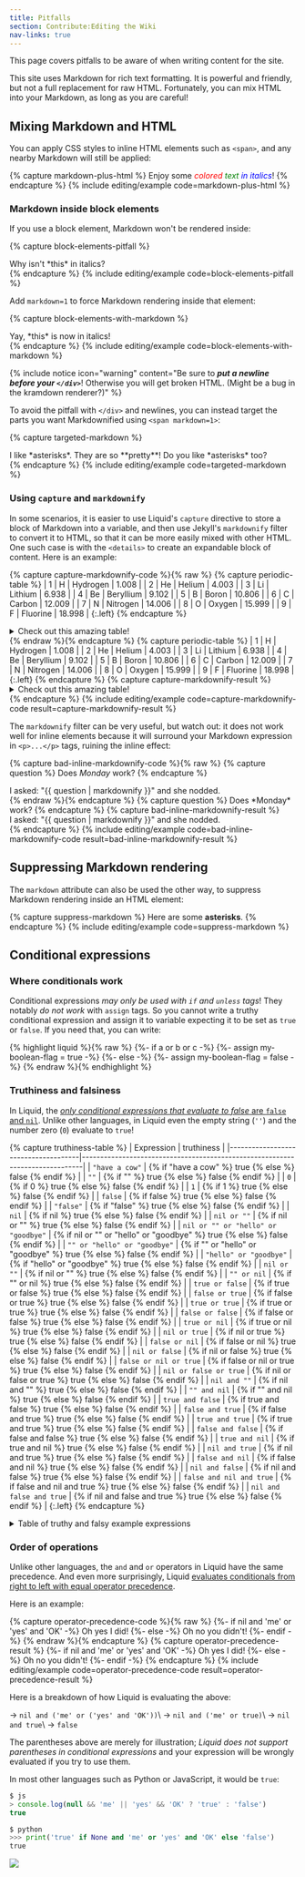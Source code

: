 ```yaml
---
title: Pitfalls
section: Contribute:Editing the Wiki
nav-links: true
---
```


This page covers pitfalls to be aware of when writing content for the site.

This site uses Markdown for rich text formatting. It is powerful and friendly,
but not a full replacement for raw HTML. Fortunately, you can mix HTML into
your Markdown, as long as you are careful!

## Mixing Markdown and HTML

You can apply CSS styles to inline HTML elements such as `<span>`,
and any nearby Markdown will still be applied:

{% capture markdown-plus-html %}
Enjoy some
*<span style="color: red">colored</span>
<span style="color: green">text</span>
<span style="color: blue">in italics</span>*!
{% endcapture %}
{% include editing/example code=markdown-plus-html %}

### Markdown inside block elements

If you use a block element, Markdown won't be rendered inside:

{% capture block-elements-pitfall %}
<div>
Why isn't *this* in italics?
</div>
{% endcapture %}
{% include editing/example code=block-elements-pitfall %}

Add `markdown=1` to force Markdown rendering inside that element:

{% capture block-elements-with-markdown %}
<div markdown=1>
Yay, *this* is now in italics!
</div>
{% endcapture %}
{% include editing/example code=block-elements-with-markdown %}

{% include notice icon="warning" content="Be sure to ***put a newline before your `</div>`***! Otherwise you will get broken HTML. (Might be a bug in the kramdown renderer?)" %}

To avoid the pitfall with `</div>` and newlines, you can instead
target the parts you want Markdownified using `<span markdown=1>`:

{% capture targeted-markdown %}
<div>I like *asterisks*.
They are so <span markdown=1>**pretty**</span>!
Do you like *asterisks* too?</div>
{% endcapture %}
{% include editing/example code=targeted-markdown %}

### Using `capture` and `markdownify`

In some scenarios, it is easier to use Liquid's `capture` directive to store a
block of Markdown into a variable, and then use Jekyll's `markdownify` filter
to convert it to HTML, so that it can be more easily mixed with other HTML. One
such case is with the `<details>` to create an expandable block of content.
Here is an example:

{% capture capture-markdownify-code %}{% raw %}
{% capture periodic-table %}
| 1 | H  | Hydrogen  |  1.008 |
| 2 | He | Helium    |  4.003 |
| 3 | Li | Lithium   |  6.938 |
| 4 | Be | Beryllium |  9.102 |
| 5 | B  | Boron     | 10.806 |
| 6 | C  | Carbon    | 12.009 |
| 7 | N  | Nitrogen  | 14.006 |
| 8 | O  | Oxygen    | 15.999 |
| 9 | F  | Fluorine  | 18.998 |
{:.left}
{% endcapture %}
<details><summary>Check out this amazing table!</summary>
{{ periodic-table | markdownify }}
</details>
{% endraw %}{% endcapture %}
{% capture periodic-table %}
| 1 | H  | Hydrogen  |  1.008 |
| 2 | He | Helium    |  4.003 |
| 3 | Li | Lithium   |  6.938 |
| 4 | Be | Beryllium |  9.102 |
| 5 | B  | Boron     | 10.806 |
| 6 | C  | Carbon    | 12.009 |
| 7 | N  | Nitrogen  | 14.006 |
| 8 | O  | Oxygen    | 15.999 |
| 9 | F  | Fluorine  | 18.998 |
{:.left}
{% endcapture %}
{% capture capture-markdownify-result %}
<details><summary>Check out this amazing table!</summary>
{{ periodic-table | markdownify }}
</details>
{% endcapture %}
{% include editing/example
  code=capture-markdownify-code
  result=capture-markdownify-result %}

The `markdownify` filter can be very useful, but watch out: it does
not work well for inline elements because it will surround your
Markdown expression in `<p>...</p>` tags, ruining the inline effect:

{% capture bad-inline-markdownify-code %}{% raw %}
{% capture question %} Does *Monday* work? {% endcapture %}
<div>I asked: "{{ question | markdownify }}" and she nodded.</div>
{% endraw %}{% endcapture %}
{% capture question %} Does *Monday* work? {% endcapture %}
{% capture bad-inline-markdownify-result %}
<div>I asked: "{{ question | markdownify }}" and she nodded.</div>
{% endcapture %}
{% include editing/example
  code=bad-inline-markdownify-code
  result=bad-inline-markdownify-result %}

## Suppressing Markdown rendering

The `markdown` attribute can also be used the other way, to suppress
Markdown rendering inside an HTML element:

{% capture suppress-markdown %}
<span markdown=0>
Here are some **asterisks**.
</span>
{% endcapture %}
{% include editing/example code=suppress-markdown %}

## Conditional expressions

### Where conditionals work

Conditional expressions *may only be used with `if` and `unless` tags*!
They notably *do not work* with `assign` tags. So you cannot write a
truthy conditional expression and assign it to variable expecting it
to be set as `true` or `false`. If you need that, you can write:

{% highlight liquid %}{% raw %}
{%- if a or b or c -%}
  {%- assign my-boolean-flag = true -%}
{%- else -%}
  {%- assign my-boolean-flag = false -%}
{% endraw %}{% endhighlight %}

### Truthiness and falsiness

In Liquid, the [*only conditional expressions that evaluate to false* are
`false` and `nil`](https://shopify.github.io/liquid/basics/truthy-and-falsy/).
Unlike other languages, in Liquid even the empty string (`''`)
and the number zero (`0`) evaluate to `true`!

{% capture truthiness-table %}
| Expression                          | truthiness                                                                   |
|-------------------------------------|------------------------------------------------------------------------------|
| `"have a cow"`                      | {% if "have a cow" %} true {% else %} false {% endif %}                      |
| `""`                                | {% if "" %} true {% else %} false {% endif %}                                |
| `0`                                 | {% if 0 %} true {% else %} false {% endif %}                                 |
| `1`                                 | {% if 1 %} true {% else %} false {% endif %}                                 |
| `false`                             | {% if false %} true {% else %} false {% endif %}                             |
| `"false"`                           | {% if "false" %} true {% else %} false {% endif %}                           |
| `nil`                               | {% if nil %} true {% else %} false {% endif %}                               |
| `nil or ""`                         | {% if nil or "" %} true {% else %} false {% endif %}                         |
| `nil or "" or "hello" or "goodbye"` | {% if nil or "" or "hello" or "goodbye" %} true {% else %} false {% endif %} |
| `"" or "hello" or "goodbye"`        | {% if "" or "hello" or "goodbye" %} true {% else %} false {% endif %}        |
| `"hello" or "goodbye"`              | {% if "hello" or "goodbye" %} true {% else %} false {% endif %}              |
| `nil or ""`                         | {% if nil or "" %} true {% else %} false {% endif %}                         |
| `"" or nil`                         | {% if "" or nil %} true {% else %} false {% endif %}                         |
| `true or false`                     | {% if true or false %} true {% else %} false {% endif %}                     |
| `false or true`                     | {% if false or true %} true {% else %} false {% endif %}                     |
| `true or true`                      | {% if true or true %} true {% else %} false {% endif %}                      |
| `false or false`                    | {% if false or false %} true {% else %} false {% endif %}                    |
| `true or nil`                       | {% if true or nil %} true {% else %} false {% endif %}                       |
| `nil or true`                       | {% if nil or true %} true {% else %} false {% endif %}                       |
| `false or nil`                      | {% if false or nil %} true {% else %} false {% endif %}                      |
| `nil or false`                      | {% if nil or false %} true {% else %} false {% endif %}                      |
| `false or nil or true`              | {% if false or nil or true %} true {% else %} false {% endif %}              |
| `nil or false or true`              | {% if nil or false or true %} true {% else %} false {% endif %}              |
| `nil and ""`                        | {% if nil and "" %} true {% else %} false {% endif %}                        |
| `"" and nil`                        | {% if "" and nil %} true {% else %} false {% endif %}                        |
| `true and false`                    | {% if true and false %} true {% else %} false {% endif %}                    |
| `false and true`                    | {% if false and true %} true {% else %} false {% endif %}                    |
| `true and true`                     | {% if true and true %} true {% else %} false {% endif %}                     |
| `false and false`                   | {% if false and false %} true {% else %} false {% endif %}                   |
| `true and nil`                      | {% if true and nil %} true {% else %} false {% endif %}                      |
| `nil and true`                      | {% if nil and true %} true {% else %} false {% endif %}                      |
| `false and nil`                     | {% if false and nil %} true {% else %} false {% endif %}                     |
| `nil and false`                     | {% if nil and false %} true {% else %} false {% endif %}                     |
| `false and nil and true`            | {% if false and nil and true %} true {% else %} false {% endif %}            |
| `nil and false and true`            | {% if nil and false and true %} true {% else %} false {% endif %}            |
{:.left}
{% endcapture %}

<details><summary>Table of truthy and falsy example expressions</summary>
{{ truthiness-table | markdownify }}
</details>

### Order of operations

Unlike other languages, the `and` and `or` operators in Liquid have the same
precedence. And even more surprisingly, Liquid
[evaluates conditionals from right to left with equal operator
precedence](https://shopify.dev/docs/themes/liquid/reference/basics/operators#order-of-operations).

Here is an example:

{% capture operator-precedence-code %}{% raw %}
{%- if nil and 'me' or 'yes' and 'OK' -%}
  Oh yes I did!
{%- else -%}
  Oh no you didn't!
{%- endif -%}
{% endraw %}{% endcapture %}
{% capture operator-precedence-result %}
{%- if nil and 'me' or 'yes' and 'OK' -%}
  Oh yes I did!
{%- else -%}
  Oh no you didn't!
{%- endif -%}
{% endcapture %}
{% include editing/example
  code=operator-precedence-code
  result=operator-precedence-result %}

Here is a breakdown of how Liquid is evaluating the above:

&rarr; `nil and ('me' or ('yes' and 'OK'))`\\
&rarr; `nil and ('me' or true)`\\
&rarr; `nil and true`\\
&rarr; `false`

The parentheses above are merely for illustration; *Liquid does not support
parentheses in conditional expressions* and your expression will be wrongly
evaluated if you try to use them.

In most other languages such as Python or JavaScript, it would be `true`:

```javascript
$ js
> console.log(null && 'me' || 'yes' && 'OK' ? 'true' : 'false')
true
```
```python
$ python
>>> print('true' if None and 'me' or 'yes' and 'OK' else 'false')
true
```

![](https://thumbs.gfycat.com/OblongJaggedBluemorphobutterfly-small.gif)
